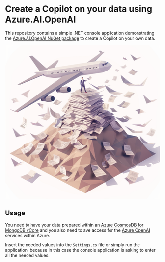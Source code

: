 # Create a Copilot on your data using Azure.AI.OpenAI

This repository contains a simple .NET console application demonstrating the [Azure.AI.OpenAI NuGet package](https://www.nuget.org/packages/Azure.AI.OpenAI) to create a Copilot on your own data.

![Header](./docs/header.png)

## Usage

You need to have your data prepared within an [Azure CosmosDB for MongoDB vCore](https://learn.microsoft.com/en-us/azure/cosmos-db/mongodb/vcore/) and you also need to ave access for the [Azure OpenAI](https://azure.microsoft.com/en-us/products/ai-services/openai-service) services within Azure.

Insert the needed values into the `Settings.cs` file or simply run the application, because in this case the console application is asking to enter all the needed values.